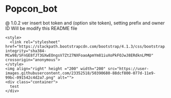 # Popcon_bot

@ 1.0.2 ver
insert bot token and (option site token), setting prefix and owner ID
Will be modify this README file

    <style>
      <link rel="stylesheet" href="https://stackpath.bootstrapcdn.com/bootstrap/4.1.3/css/bootstrap.min.css" integrity="sha384-MCw98/SFnGE8fJT3GXwEOngsV7Zt27NXFoaoApmYm81iuXoPkFOJwJ8ERdknLPMO" crossorigin="anonymous">
    </style>
    <img align="right" height ="200" width="200" src="https://user-images.githubusercontent.com/23352518/50390680-88dcf800-077d-11e9-99bc-091542c4d2a7.png" alt="">
    <div class="container">
      test
    </div>
